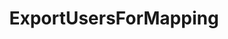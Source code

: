 ---
optionsClassName: ExportUsersForMappingConfig
optionsClassFullName: MigrationTools._EngineV1.Configuration.Processing.ExportUsersForMappingConfig
configurationSamples:
- name: default
  description: 
  code: >-
    {
      "$type": "ExportUsersForMappingConfig",
      "Enabled": false,
      "LocalExportJsonFile": null,
      "WIQLQuery": null,
      "IdentityFieldsToCheck": null
    }
  sampleFor: MigrationTools._EngineV1.Configuration.Processing.ExportUsersForMappingConfig
description: missng XML code comments
className: ExportUsersForMapping
typeName: Processors
architecture: v1
options:
- parameterName: Enabled
  type: Boolean
  description: missng XML code comments
  defaultValue: missng XML code comments
- parameterName: IdentityFieldsToCheck
  type: List
  description: missng XML code comments
  defaultValue: missng XML code comments
- parameterName: LocalExportJsonFile
  type: String
  description: missng XML code comments
  defaultValue: missng XML code comments
- parameterName: WIQLQuery
  type: String
  description: missng XML code comments
  defaultValue: missng XML code comments
status: missng XML code comments
processingTarget: missng XML code comments
classFile: /src/VstsSyncMigrator.Core/Execution/MigrationContext/ExportUsersForMapping.cs
optionsClassFile: /src/MigrationTools/_EngineV1/Configuration/Processing/ExportUsersForMappingConfig.cs

redirectFrom: []
layout: reference
toc: true
permalink: /Reference/v1/Processors/ExportUsersForMapping/
title: ExportUsersForMapping
categories:
- Processors
- v1
topics:
- topic: notes
  path: /docs/Reference/v1/Processors/ExportUsersForMapping-notes.md
  exists: false
  markdown: ''
- topic: introduction
  path: /docs/Reference/v1/Processors/ExportUsersForMapping-introduction.md
  exists: false
  markdown: ''

---